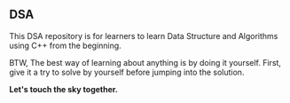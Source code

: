 ## DSA

This DSA repository is for learners to learn Data Structure and Algorithms using C++ from the beginning.

BTW, The best way of learning about anything is by doing it yourself. First, give it a try to solve by yourself before jumping into the solution.

**Let's touch the sky together.**